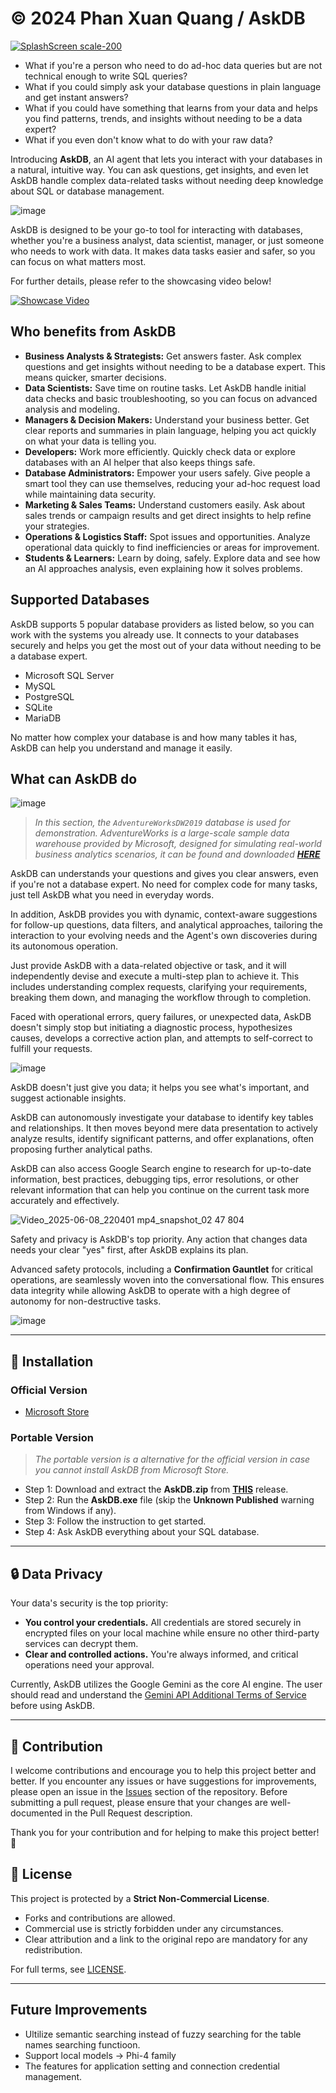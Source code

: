 # © 2024 Phan Xuan Quang / AskDB

[![SplashScreen scale-200](https://i.imgur.com/kO68bFg.png)](https://apps.microsoft.com/detail/9p1mcx47432z)

*   What if you're a person who need to do ad-hoc data queries but are not technical enough to write SQL queries?
*   What if you could simply ask your database questions in plain language and get instant answers?
*   What if you could have something that learns from your data and helps you find patterns, trends, and insights without needing to be a data expert?
*   What if you even don't know what to do with your raw data?
  
Introducing **AskDB**, an AI agent that lets you interact with your databases in a natural, intuitive way. You can ask questions, get insights, and even let AskDB handle complex data-related tasks without needing deep knowledge about SQL or database management.

![image](https://github.com/user-attachments/assets/49295d11-d439-4e63-b24f-e2f8014452bc)

AskDB is designed to be your go-to tool for interacting with databases, whether you're a business analyst, data scientist, manager, or just someone who needs to work with data. It makes data tasks easier and safer, so you can focus on what matters most.

For further details, please refer to the showcasing video below!

[![Showcase Video](https://github.com/user-attachments/assets/3c09cd09-0c95-47a4-8082-875d51971856)](https://www.youtube.com/watch?v=GeAdZXIc2y0)


## **Who benefits from AskDB**
*   **Business Analysts & Strategists:** Get answers faster. Ask complex questions and get insights without needing to be a database expert. This means quicker, smarter decisions.
*   **Data Scientists:** Save time on routine tasks. Let AskDB handle initial data checks and basic troubleshooting, so you can focus on advanced analysis and modeling.
*   **Managers & Decision Makers:** Understand your business better. Get clear reports and summaries in plain language, helping you act quickly on what your data is telling you.
*   **Developers:** Work more efficiently. Quickly check data or explore databases with an AI helper that also keeps things safe.
*   **Database Administrators:** Empower your users safely. Give people a smart tool they can use themselves, reducing your ad-hoc request load while maintaining data security.
*   **Marketing & Sales Teams:** Understand customers easily. Ask about sales trends or campaign results and get direct insights to help refine your strategies.
*   **Operations & Logistics Staff:** Spot issues and opportunities. Analyze operational data quickly to find inefficiencies or areas for improvement.
*   **Students & Learners:** Learn by doing, safely. Explore data and see how an AI approaches analysis, even explaining how it solves problems.

## **Supported Databases**

AskDB supports 5 popular database providers as listed below, so you can work with the systems you already use. It connects to your databases securely and helps you get the most out of your data without needing to be a database expert.

*   Microsoft SQL Server
*   MySQL
*   PostgreSQL
*   SQLite
*   MariaDB

No matter how complex your database is and how many tables it has, AskDB can help you understand and manage it easily.

## **What can AskDB do**
![image](https://github.com/user-attachments/assets/ae10a017-1986-4c4c-a72c-f084e6d38c9c)

> _In this section, the `AdventureWorksDW2019` database is used for demonstration. AdventureWorks is a large-scale sample data warehouse provided by Microsoft, designed for simulating real-world business analytics scenarios, it can be found and downloaded [**HERE**](https://learn.microsoft.com/en-us/sql/samples/adventureworks-install-configure)_

AskDB can understands your questions and gives you clear answers, even if you're not a database expert. No need for complex code for many tasks, just tell AskDB what you need in everyday words.

In addition, AskDB provides you with dynamic, context-aware suggestions for follow-up questions, data filters, and analytical approaches, tailoring the interaction to your evolving needs and the Agent's own discoveries during its autonomous operation.

Just provide AskDB with a data-related objective or task, and it will independently devise and execute a multi-step plan to achieve it. This includes understanding complex requests, clarifying your requirements, breaking them down, and managing the workflow through to completion.

Faced with operational errors, query failures, or unexpected data, AskDB doesn't simply stop but initiating a diagnostic process, hypothesizes causes, develops a corrective action plan, and attempts to self-correct to fulfill your requests.

![image](https://github.com/user-attachments/assets/a263d401-9e1b-4418-aa6f-da7b4f1261ae)

AskDB doesn't just give you data; it helps you see what's important, and suggest actionable insights.
 
AskDB can autonomously investigate your database to identify key tables and relationships. It then moves beyond mere data presentation to actively analyze results, identify significant patterns, and offer explanations, often proposing further analytical paths. 

AskDB can also access Google Search engine to research for up-to-date information, best practices, debugging tips, error resolutions, or other relevant information that can help you continue on the current task more accurately and effectively.

![Video_2025-06-08_220401 mp4_snapshot_02 47 804](https://github.com/user-attachments/assets/27070960-6682-4acc-87d4-a75110ccb602)

Safety and privacy is AskDB's top priority. Any action that changes data needs your clear "yes" first, after AskDB explains its plan. 

Advanced safety protocols, including a **Confirmation Gauntlet** for critical operations, are seamlessly woven into the conversational flow. This ensures data integrity while allowing AskDB to operate with a high degree of autonomy for non-destructive tasks.

![image](https://github.com/user-attachments/assets/8d389040-aae6-4a14-a1c0-adfb32dab2fc)

---

## :blue_book: Installation
### Official Version
- [Microsoft Store](https://apps.microsoft.com/store/detail/9P1MCX47432Z?cid=DevShareMCLPCS)

### Portable Version
> *The portable version is a alternative for the official version in case you cannot install AskDB from Microsoft Store.*

- Step 1: Download and extract the **AskDB.zip** from [**THIS**](https://github.com/phanxuanquang/AskDB/releases/latest) release.
- Step 2: Run the **AskDB.exe** file (skip the **Unknown Published** warning from Windows if any).
- Step 3: Follow the instruction to get started.
- Step 4: Ask AskDB everything about your SQL database.

---

## :lock: Data Privacy
Your data's security is the top priority:
*   **You control your credentials.** All credentials are stored securely in encrypted files on your local machine while ensure no other third-party services can decrypt them.
*   **Clear and controlled actions.** You're always informed, and critical operations need your approval.

Currently, AskDB utilizes the Google Gemini as the core AI engine. The user should read and understand the [Gemini API Additional Terms of Service](https://ai.google.dev/gemini-api/terms) before using AskDB.

---

## :open_hands: Contribution
I welcome contributions and encourage you to help this project better and better. If you encounter any issues or have suggestions for improvements, please open an issue in the [Issues](https://github.com/phanxuanquang/AskDB/issues) section of the repository.
Before submitting a pull request, please ensure that your changes are well-documented in the Pull Request description.

Thank you for your contribution and for helping to make this project better! :tada:

## 📄 License
This project is protected by a **Strict Non-Commercial License**.  

*   Forks and contributions are allowed.  
*   Commercial use is strictly forbidden under any circumstances.  
*   Clear attribution and a link to the original repo are mandatory for any redistribution.
  
For full terms, see [LICENSE](./LICENSE).

---

## Future Improvements
*   Ultilize semantic searching instead of fuzzy searching for the table names searching functioon.
*   Support local models → Phi-4 family
*   The features for application setting and connection credential management.

